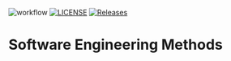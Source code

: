 ![workflow](https://github.com/40617844/sem/actions/workflows/main.yml/badge.svg)
[![LICENSE](https://img.shields.io/github/license/40617844/sem.svg?style=flat-square)](https://github.com/40617844/sem/blob/master/LICENSE)
[![Releases](https://img.shields.io/github/release/40617844/sem/all.svg?style=flat-square)](https://github.com/40617844/sem/releases)
# Software Engineering Methods
